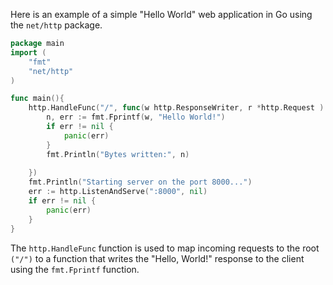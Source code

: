 

Here is an example of a simple "Hello World" web application in Go using the `net/http` package.

```go
package main
import (
	"fmt"
	"net/http"
)

func main(){
	http.HandleFunc("/", func(w http.ResponseWriter, r *http.Request ) {
		n, err := fmt.Fprintf(w, "Hello World!")
		if err != nil {
			panic(err)
		}
		fmt.Println("Bytes written:", n)
		
	})
	fmt.Println("Starting server on the port 8000...")
	err := http.ListenAndServe(":8000", nil)
	if err != nil {
		panic(err)
	}
}
```

The `http.HandleFunc` function is used to map incoming requests to the root `("/")` to a function that writes the "Hello, World!" response to the client using the `fmt.Fprintf` function.